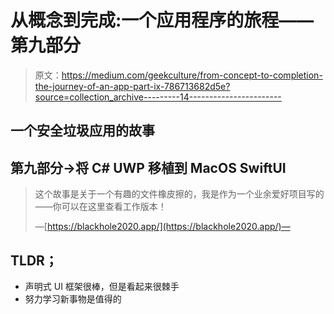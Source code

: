 # 从概念到完成:一个应用程序的旅程——第九部分

> 原文：<https://medium.com/geekculture/from-concept-to-completion-the-journey-of-an-app-part-ix-786713682d5e?source=collection_archive---------14----------------------->

## 一个安全垃圾应用的故事

## 第九部分→将 C# UWP 移植到 MacOS SwiftUI

> 这个故事是关于一个有趣的文件橡皮擦的，我是作为一个业余爱好项目写的——你可以在这里查看工作版本！
> 
> —[https://blackhole2020.app/](https://blackhole2020.app/)—

## TLDR；

*   声明式 UI 框架很棒，但是看起来很棘手
*   努力学习新事物是值得的